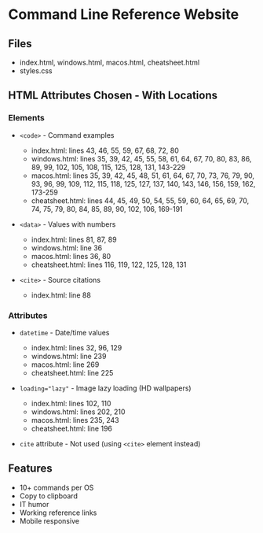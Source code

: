 # Command Line Reference Website

## Files
- index.html, windows.html, macos.html, cheatsheet.html
- styles.css

## HTML Attributes Chosen - With Locations

### Elements
- `<code>` - Command examples
  - index.html: lines 43, 46, 55, 59, 67, 68, 72, 80
  - windows.html: lines 35, 39, 42, 45, 55, 58, 61, 64, 67, 70, 80, 83, 86, 89, 99, 102, 105, 108, 115, 125, 128, 131, 143-229
  - macos.html: lines 35, 39, 42, 45, 48, 51, 61, 64, 67, 70, 73, 76, 79, 90, 93, 96, 99, 109, 112, 115, 118, 125, 127, 137, 140, 143, 146, 156, 159, 162, 173-259
  - cheatsheet.html: lines 44, 45, 49, 50, 54, 55, 59, 60, 64, 65, 69, 70, 74, 75, 79, 80, 84, 85, 89, 90, 102, 106, 169-191

- `<data>` - Values with numbers
  - index.html: lines 81, 87, 89
  - windows.html: line 36
  - macos.html: lines 36, 80
  - cheatsheet.html: lines 116, 119, 122, 125, 128, 131

- `<cite>` - Source citations
  - index.html: line 88

### Attributes
- `datetime` - Date/time values
  - index.html: lines 32, 96, 129
  - windows.html: line 239
  - macos.html: line 269
  - cheatsheet.html: line 225

- `loading="lazy"` - Image lazy loading (HD wallpapers)
  - index.html: lines 102, 110
  - windows.html: lines 202, 210
  - macos.html: lines 235, 243
  - cheatsheet.html: line 196

- `cite` attribute - Not used (using `<cite>` element instead)

## Features
- 10+ commands per OS
- Copy to clipboard
- IT humor
- Working reference links
- Mobile responsive